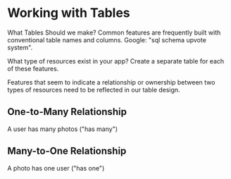 # Working with Tables

What Tables Should we make?
Common features are frequently built with conventional table names and columns.
Google: "sql schema upvote system".

What type of resources exist in your app? Create a separate table for each of these features.

Features that seem to indicate a relationship or ownership between two types of resources need to be reflected in our 
table design.

## One-to-Many Relationship
A user has many photos ("has many")

## Many-to-One Relationship
A photo has one user ("has one")

